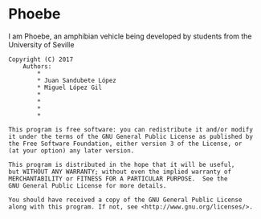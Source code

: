 # Phoebe
I am Phoebe, an amphibian vehicle being developed by students from the University of Seville


    Copyright (C) 2017
        Authors:
            * 
            * Juan Sandubete López
            * Miguel López Gil
            *
            *
            *
            *
               
    This program is free software: you can redistribute it and/or modify
    it under the terms of the GNU General Public License as published by
    the Free Software Foundation, either version 3 of the License, or
    (at your option) any later version.

    This program is distributed in the hope that it will be useful,
    but WITHOUT ANY WARRANTY; without even the implied warranty of
    MERCHANTABILITY or FITNESS FOR A PARTICULAR PURPOSE.  See the
    GNU General Public License for more details.

    You should have received a copy of the GNU General Public License
    along with this program. If not, see <http://www.gnu.org/licenses/>.
